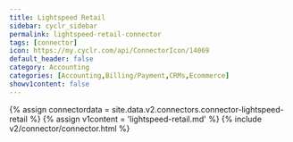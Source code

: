 ```yaml
---
title: Lightspeed Retail
sidebar: cyclr_sidebar
permalink: lightspeed-retail-connector
tags: [connector]
icon: https://my.cyclr.com/api/ConnectorIcon/14069
default_header: false
category: Accounting
categories: [Accounting,Billing/Payment,CRMs,Ecommerce]
showv1content: false
---
```

{% assign connectordata = site.data.v2.connectors.connector-lightspeed-retail %}
{% assign v1content = 'lightspeed-retail.md' %}
{% include v2/connector/connector.html %}	